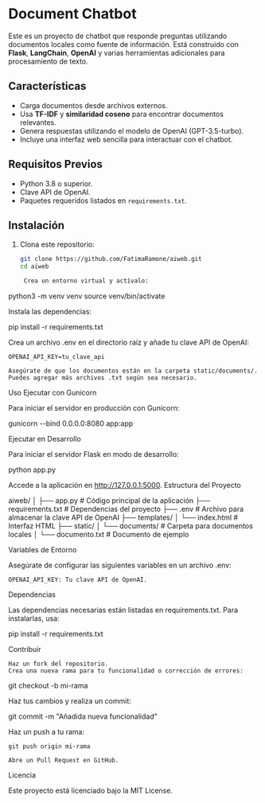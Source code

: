 # Document Chatbot

Este es un proyecto de chatbot que responde preguntas utilizando documentos locales como fuente de información. Está construido con **Flask**, **LangChain**, **OpenAI** y varias herramientas adicionales para procesamiento de texto. 

## Características

- Carga documentos desde archivos externos.
- Usa **TF-IDF** y **similaridad coseno** para encontrar documentos relevantes.
- Genera respuestas utilizando el modelo de OpenAI (GPT-3.5-turbo).
- Incluye una interfaz web sencilla para interactuar con el chatbot.

## Requisitos Previos

- Python 3.8 o superior.
- Clave API de OpenAI.
- Paquetes requeridos listados en `requirements.txt`.

## Instalación

1. Clona este repositorio:
   ```bash
   git clone https://github.com/FatimaRamone/aiweb.git
   cd aiweb

    Crea un entorno virtual y actívalo:

python3 -m venv venv
source venv/bin/activate

Instala las dependencias:

pip install -r requirements.txt

Crea un archivo .env en el directorio raíz y añade tu clave API de OpenAI:

    OPENAI_API_KEY=tu_clave_api

    Asegúrate de que los documentos están en la carpeta static/documents/. Puedes agregar más archivos .txt según sea necesario.

Uso
Ejecutar con Gunicorn

Para iniciar el servidor en producción con Gunicorn:

gunicorn --bind 0.0.0.0:8080 app:app

Ejecutar en Desarrollo

Para iniciar el servidor Flask en modo de desarrollo:

python app.py

Accede a la aplicación en http://127.0.0.1:5000.
Estructura del Proyecto

aiweb/
│
├── app.py                # Código principal de la aplicación
├── requirements.txt      # Dependencias del proyecto
├── .env                  # Archivo para almacenar la clave API de OpenAI
├── templates/
│   └── index.html        # Interfaz HTML
├── static/
│   └── documents/        # Carpeta para documentos locales
│       └── documento.txt # Documento de ejemplo

Variables de Entorno

Asegúrate de configurar las siguientes variables en un archivo .env:

    OPENAI_API_KEY: Tu clave API de OpenAI.

Dependencias

Las dependencias necesarias están listadas en requirements.txt. Para instalarlas, usa:

pip install -r requirements.txt

Contribuir

    Haz un fork del repositorio.
    Crea una nueva rama para tu funcionalidad o corrección de errores:

git checkout -b mi-rama

Haz tus cambios y realiza un commit:

git commit -m "Añadida nueva funcionalidad"

Haz un push a tu rama:

    git push origin mi-rama

    Abre un Pull Request en GitHub.

Licencia

Este proyecto está licenciado bajo la MIT License.
